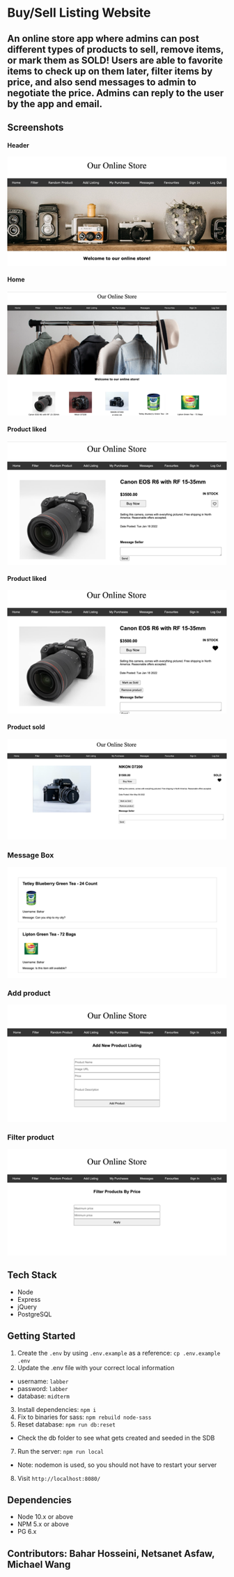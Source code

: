 # Buy/Sell Listing Website

An online store app where admins can post different types of products to sell, remove items, or mark them as SOLD! Users are able to favorite items to check up on them later, filter items by price, and also send messages to admin to negotiate the price. Admins can reply to the user by the app and email.
------

## Screenshots
#### Header
![This is an image](/docs/header.png)
#### Home
![This is an image](/docs/home.png)
#### Product liked
![This is an image](/docs/product.png)
#### Product liked
![This is an image](/docs/product-2.png)
#### Product sold
![This is an image](/docs/product-3.png)
### Message Box
![This is an image](/docs/message_box.png)
### Add product
![This is an image](/docs/add_product.png)
### Filter product
![This is an image](/docs/filter_product.png)

## Tech Stack
* Node
* Express
* jQuery
* PostgreSQL


## Getting Started

1. Create the `.env` by using `.env.example` as a reference: `cp .env.example .env`
2. Update the .env file with your correct local information 
  - username: `labber` 
  - password: `labber` 
  - database: `midterm`
3. Install dependencies: `npm i`
4. Fix to binaries for sass: `npm rebuild node-sass`
5. Reset database: `npm run db:reset`
  - Check the db folder to see what gets created and seeded in the SDB
7. Run the server: `npm run local`
  - Note: nodemon is used, so you should not have to restart your server
8. Visit `http://localhost:8080/`


## Dependencies

- Node 10.x or above
- NPM 5.x or above
- PG 6.x

## Contributors: Bahar Hosseini, Netsanet Asfaw, Michael Wang


